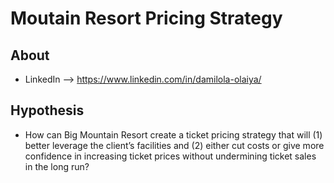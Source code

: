 # Moutain Resort Pricing Strategy
## About
- LinkedIn --> https://www.linkedin.com/in/damilola-olaiya/

## Hypothesis
- How can Big Mountain Resort create a ticket pricing strategy that will (1) better leverage the client’s facilities
and (2) either cut costs or give more confidence in increasing ticket prices without undermining ticket sales in the long run?
